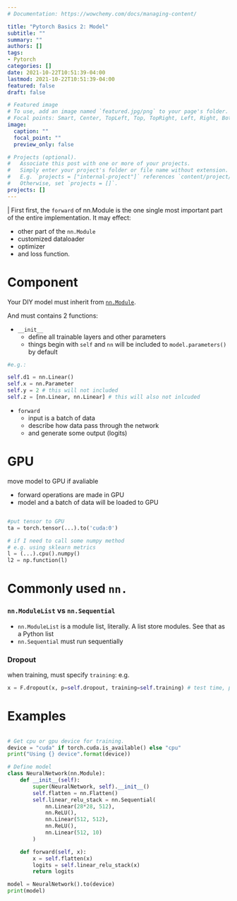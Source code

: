 ```yaml
---
# Documentation: https://wowchemy.com/docs/managing-content/

title: "Pytorch Basics 2: Model"
subtitle: ""
summary: ""
authors: []
tags: 
- Pytorch
categories: []
date: 2021-10-22T10:51:39-04:00
lastmod: 2021-10-22T10:51:39-04:00
featured: false
draft: false

# Featured image
# To use, add an image named `featured.jpg/png` to your page's folder.
# Focal points: Smart, Center, TopLeft, Top, TopRight, Left, Right, BottomLeft, Bottom, BottomRight.
image:
  caption: ""
  focal_point: ""
  preview_only: false

# Projects (optional).
#   Associate this post with one or more of your projects.
#   Simply enter your project's folder or file name without extension.
#   E.g. `projects = ["internal-project"]` references `content/project/deep-learning/index.md`.
#   Otherwise, set `projects = []`.
projects: []
---
```


| First first, the `forward` of nn.Module is the one single most important part of the entire implementation. It may effect:
  - other part of the `nn.Module`
  -  customized dataloader
  -   optimizer 
  -   and loss function.

# Component

Your DIY model must inherit from [`nn.Module`](https://pytorch.org/docs/stable/generated/torch.nn.Module.html).

And must contains 2 functions:
- `__init__`
  - define all trainable layers and other parameters
  - things begin with `self` and `nn` will be included to `model.parameters()` by default
```python
#e.g.:

self.d1 = nn.Linear()
self.x = nn.Parameter
self.y = 2 # this will not included
self.z = [nn.Linear, nn.Linear] # this will also not inlcuded

```

- `forward`
  - input is a batch of data
  - describe how data pass through the network 
  - and generate some output (logits)


# GPU

move model to GPU if avaliable
- forward operations are made in GPU
- model and a batch of data will be loaded to GPU

```python

#put tensor to GPU
ta = torch.tensor(...).to('cuda:0')

# if I need to call some numpy method
# e.g. using sklearn metrics
l = (...).cpu().numpy()
l2 = np.function(l)

```

# Commonly used `nn.`

### `nn.ModuleList` vs `nn.Sequential`
+ `nn.ModuleList` is a module list, literally. A list store modules. See that as a Python list
+ `nn.Sequential` must run sequentially

### Dropout
when training, must specify `training`: e.g.
```python
x = F.dropout(x, p=self.dropout, training=self.training) # test time, pass everything; training time, dropout
```

# Examples

```python

# Get cpu or gpu device for training.
device = "cuda" if torch.cuda.is_available() else "cpu"
print("Using {} device".format(device))

# Define model
class NeuralNetwork(nn.Module):
    def __init__(self):
        super(NeuralNetwork, self).__init__()
        self.flatten = nn.Flatten()
        self.linear_relu_stack = nn.Sequential(
            nn.Linear(28*28, 512),
            nn.ReLU(),
            nn.Linear(512, 512),
            nn.ReLU(),
            nn.Linear(512, 10)
        )

    def forward(self, x):
        x = self.flatten(x)
        logits = self.linear_relu_stack(x)
        return logits

model = NeuralNetwork().to(device)
print(model)





```